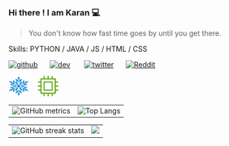 

  


### Hi there ! I am Karan 💻

> You don't know how fast time goes by until you get there.

Skills: PYTHON / JAVA / JS / HTML / CSS

[<img src='https://cdn.jsdelivr.net/npm/simple-icons@3.0.1/icons/github.svg' alt='github' height='40'>](https://github.com/KaranKamat0506)  &nbsp; &nbsp;&nbsp;&nbsp;[<img src='https://cdn.jsdelivr.net/npm/simple-icons@3.0.1/icons/dev-dot-to.svg' alt='dev' height='40'>](https://dev.to/karankamat0506) &nbsp; &nbsp;&nbsp;&nbsp; [<img src='https://cdn.jsdelivr.net/npm/simple-icons@3.0.1/icons/twitter.svg' alt='twitter' height='40'>](https://twitter.com/daxt3r_t3ch)  &nbsp; &nbsp;&nbsp;&nbsp;[<img src='https://cdn.jsdelivr.net/npm/simple-icons@3.0.1/icons/reddit.svg' alt='Reddit' height='40'>](https://www.reddit.com/user/Karan_Kamat )  

<a href='https://archiveprogram.github.com/'><img src='https://raw.githubusercontent.com/acervenky/animated-github-badges/master/assets/acbadge.gif' width='40' height='40'></a> 
<a href='https://docs.github.com/en/developers'><img src='https://raw.githubusercontent.com/acervenky/animated-github-badges/master/assets/devbadge.gif' width='40' height='40'></a> 




|  |  |
|--|--|
| ![GitHub metrics](https://metrics.lecoq.io/KaranKamat0506) |  ![Top Langs](https://github-readme-stats.vercel.app/api/top-langs/?username=KaranKamat0506&theme=vue&hide=CSS)|

  



|  |  |
|--|--|
| ![GitHub streak stats](https://github-readme-streak-stats.herokuapp.com/?user=KaranKamat0506) | <img src="https://github-readme-stats.vercel.app/api?username=KaranKamat0506&&show_icons=true&title_color=1196A7&icon_color=1196A7&text_color=1196A7&bg_color=FFFFFF"> |

